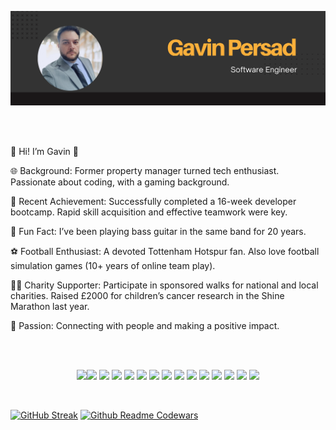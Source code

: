 ![banner](gavin.png)

<br>
<br>

👋 Hi! I’m Gavin 👋

🌐 Background:
Former property manager turned tech enthusiast.
Passionate about coding, with a gaming background.

🚀 Recent Achievement:
Successfully completed a 16-week developer bootcamp.
Rapid skill acquisition and effective teamwork were key.

🎸 Fun Fact:
I’ve been playing bass guitar in the same band for 20 years.

⚽ Football Enthusiast:
A devoted Tottenham Hotspur fan.
Also love football simulation games (10+ years of online team play).

🏃‍♂️ Charity Supporter:
Participate in sponsored walks for national and local charities.
Raised £2000 for children’s cancer research in the Shine Marathon last year.

🌟 Passion:
Connecting with people and making a positive impact.

<br>
<br>
<p align="center">
<img src="https://cdn.jsdelivr.net/gh/devicons/devicon@latest/icons/javascript/javascript-original.svg" style="width: 50px; height: auto;" /><img src="https://cdn.jsdelivr.net/gh/devicons/devicon@latest/icons/react/react-original.svg" style="width: 50px; height: auto;"/>
<img src="https://cdn.jsdelivr.net/gh/devicons/devicon@latest/icons/nextjs/nextjs-original.svg" style="width: 50px; height: auto;" />
<img src="https://cdn.jsdelivr.net/gh/devicons/devicon@latest/icons/figma/figma-original.svg" style="width: 50px; height: auto;" />
<img src="https://cdn.jsdelivr.net/gh/devicons/devicon@latest/icons/postgresql/postgresql-original.svg" style="width: 50px; height: auto;" />
<img src="https://cdn.jsdelivr.net/gh/devicons/devicon@latest/icons/postman/postman-original.svg" style="width: 50px; height: auto;" />
<img src="https://cdn.jsdelivr.net/gh/devicons/devicon@latest/icons/canva/canva-original.svg" style="width: 50px; height: auto;" />
<img src="https://cdn.jsdelivr.net/gh/devicons/devicon@latest/icons/express/express-original.svg" style="width: 50px; height: auto;" />
<img src="https://cdn.jsdelivr.net/gh/devicons/devicon@latest/icons/github/github-original.svg" style="width: 50px; height: auto;" />
<img src="https://cdn.jsdelivr.net/gh/devicons/devicon@latest/icons/typescript/typescript-original.svg" style="width: 50px; height: auto;" />
<img src="https://cdn.jsdelivr.net/gh/devicons/devicon@latest/icons/vscode/vscode-original.svg" style="width: 50px; height: auto;" />
<img src="https://cdn.jsdelivr.net/gh/devicons/devicon@latest/icons/vitejs/vitejs-original.svg" style="width: 50px; height: auto;" />
<img src="https://cdn.jsdelivr.net/gh/devicons/devicon@latest/icons/githubactions/githubactions-original.svg" style="width: 50px; height: auto;" />
<img src="https://cdn.jsdelivr.net/gh/devicons/devicon@latest/icons/html5/html5-original-wordmark.svg" style="width: 50px; height: auto;" />
<img src="https://cdn.jsdelivr.net/gh/devicons/devicon@latest/icons/css3/css3-original-wordmark.svg" style="width: 50px; height: auto;" />
</p>
<br>

[![GitHub Streak](https://github-readme-streak-stats.herokuapp.com?user=gavin-persad&theme=blueberry&date_format=M%20j%5B%2C%20Y%5D)](https://git.io/streak-stats)
[![Github Readme Codewars](https://codewars-stats-ignacio-cuadra.vercel.app/?username=Gavin-Persad)](https://github.com/ignacio-cuadra/github-readme-codewars)
